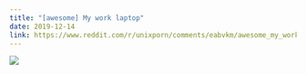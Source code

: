 ```yaml
---
title: "[awesome] My work laptop"
date: 2019-12-14
link: https://www.reddit.com/r/unixporn/comments/eabvkm/awesome_my_working_laptop/
---
```


![](https://i.redd.it/iyqfr4rghh441.png)

<!--more-->
